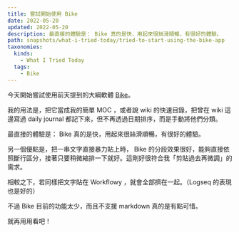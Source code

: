 ```yaml
---
title: 嘗試開始使用 Bike
date: 2022-05-20
updated: 2022-05-20
description: 最直接的體驗是： Bike 真的是快，用起來很絲滑順暢，有很好的體驗。
path: snapshots/what-i-tried-today/tried-to-start-using-the-bike-app
taxonomies:
  kinds: 
    - What I Tried Today
  tags: 
    - Bike
---
```


今天開始嘗試使用前天提到的大綱軟體 [Bike](https://hogbaysoftware.netlify.app/bike/)。

我的用法是，把它當成我的簡單 MOC ，或者說 wiki 的快速目錄，把曾在 wiki 這邊寫過 daily journal 都記下來，但不再透過日期排序，而是手動將他們分類。

最直接的體驗是： Bike 真的是快，用起來很絲滑順暢，有很好的體驗。

另一個優點是，把一串文字直接暴力貼上時， Bike 的分段效果很好，能夠直接依照斷行區分，接著只要稍微縮排一下就好。這剛好很符合我「剪貼過去再微調」的需求。

相較之下，若同樣把文字貼在 Workflowy ，就會全部擠在一起。（Logseq 的表現也是好的）

不過 Bike 目前的功能太少，而且不支援 markdown 真的是有點可惜。

就再用用看吧！